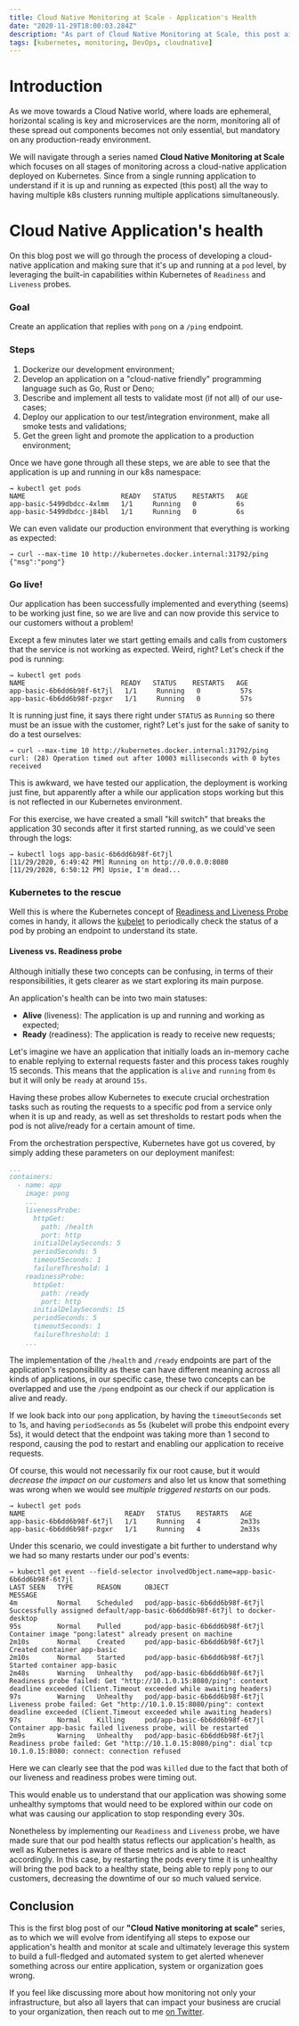 ```yaml
---
title: Cloud Native Monitoring at Scale - Application's Health
date: "2020-11-29T18:00:03.284Z"
description: "As part of Cloud Native Monitoring at Scale, this post aims to tackle the first step to identify our application's health status and make that metric available to our orchestration layer."
tags: [kubernetes, monitoring, DevOps, cloudnative]
---
```


# Introduction

As we move towards a Cloud Native world, where loads are ephemeral, horizontal scaling is key and microservices are the norm, monitoring all of these spread out components becomes not only essential, but mandatory on any production-ready environment.

We will navigate through a series named **Cloud Native Monitoring at Scale** which focuses on all stages of monitoring across a cloud-native application deployed on Kubernetes. Since from a single running application to understand if it is up and running as expected (this post) all the way to having multiple k8s clusters running multiple applications simultaneously.

# Cloud Native Application's health

On this blog post we will go through the process of developing a cloud-native application and making sure that it's up and running at a `pod` level, by leveraging the built-in capabilities within Kubernetes of `Readiness` and `Liveness` probes.

### Goal

Create an application that replies with `pong` on a `/ping` endpoint.

### Steps

1. Dockerize our development environment;
2. Develop an application on a "cloud-native friendly" programming language such as Go, Rust or Deno;
3. Describe and implement all tests to validate most (if not all) of our use-cases;
5. Deploy our application to our test/integration environment, make all smoke tests and validations;
6. Get the green light and promote the application to a production environment;

Once we have gone through all these steps, we are able to see that the application is up and running in our k8s namespace:
```console
→ kubectl get pods
NAME                        READY   STATUS    RESTARTS   AGE
app-basic-5499dbdcc-4xlmm   1/1     Running   0          6s
app-basic-5499dbdcc-j84bl   1/1     Running   0          6s
```

We can even validate our production environment that everything is working as expected:
```console
→ curl --max-time 10 http://kubernetes.docker.internal:31792/ping
{"msg":"pong"}
```

### Go live!

Our application has been successfully implemented and everything (seems) to be working just fine, so we are live and can now provide this service to our customers without a problem!

Except a few minutes later we start getting emails and calls from customers that the service is not working as expected. Weird, right? Let's check if the pod is running:

```console
→ kubectl get pods
NAME                        READY   STATUS    RESTARTS   AGE
app-basic-6b6dd6b98f-6t7jl   1/1     Running   0          57s
app-basic-6b6dd6b98f-pzgxr   1/1     Running   0          57s
```

It is running just fine, it says there right under `STATUS` as `Running` so there must be an issue with the customer, right? Let's just for the sake of sanity to do a test ourselves:

```console
→ curl --max-time 10 http://kubernetes.docker.internal:31792/ping
curl: (28) Operation timed out after 10003 milliseconds with 0 bytes received
```

This is awkward, we have tested our application, the deployment is working just fine, but apparently after a while our application stops working but this is not reflected in our Kubernetes environment.

For this exercise, we have created a small "kill switch" that breaks the application 30 seconds after it first started running, as we could've seen through the logs:

```console
→ kubectl logs app-basic-6b6dd6b98f-6t7jl
[11/29/2020, 6:49:42 PM] Running on http://0.0.0.0:8080
[11/29/2020, 6:50:12 PM] Upsie, I'm dead...
```

### Kubernetes to the rescue

Well this is where the Kubernetes concept of [Readiness and Liveness Probe](https://kubernetes.io/docs/tasks/configure-pod-container/configure-liveness-readiness-startup-probes/) comes in handy, it allows the [kubelet](https://kubernetes.io/docs/reference/command-line-tools-reference/kubelet/) to periodically check the status of a pod by probing an endpoint to understand its state.

#### Liveness vs. Readiness probe

Although initially these two concepts can be confusing, in terms of their responsibilities, it gets clearer as we start exploring its main purpose.

An application's health can be into two main statuses:

- **Alive** (liveness): The application is up and running and working as expected;
- **Ready** (readiness): The application is ready to receive new requests;

Let's imagine we have an application that initially loads an in-memory cache to enable replying to external requests faster and this process takes roughly 15 seconds. This means that the application is `alive` and `running` from `0s` but it will only be `ready` at around `15s`.

Having these probes allow Kubernetes to execute crucial orchestration tasks such as routing the requests to a specific pod from a service only when it is up and ready, as well as set thresholds to restart pods when the pod is not alive/ready for a certain amount of time. 

From the orchestration perspective, Kubernetes have got us covered, by simply adding these parameters on our deployment manifest:

```yaml
...
containers:
  - name: app
    image: pong
    ...
    livenessProbe:
      httpGet:
        path: /health
        port: http
      initialDelaySeconds: 5
      periodSeconds: 5
      timeoutSeconds: 1
      failureThreshold: 1
    readinessProbe:
      httpGet:
        path: /ready
        port: http
      initialDelaySeconds: 15
      periodSeconds: 5
      timeoutSeconds: 1
      failureThreshold: 1
    ...
```

The implementation of the `/health` and `/ready` endpoints are part of the application's responsibility as these can have different meaning across all kinds of applications, in our specific case, these two concepts can be overlapped and use the `/pong` endpoint as our check if our application is alive and ready.

If we look back into our `pong` application, by having the `timeoutSeconds` set to 1s, and having `periodSeconds` as 5s (kubelet will probe this endpoint every 5s), it would detect that the endpoint was taking more than 1 second to respond, causing the pod to restart and enabling our application to receive requests. 

Of course, this would not necessarily fix our root cause, but it would *decrease the impact on our customers* and also let us know that something was wrong when we would see *multiple triggered restarts* on our pods.

```console
→ kubectl get pods
NAME                         READY   STATUS    RESTARTS   AGE
app-basic-6b6dd6b98f-6t7jl   1/1     Running   4          2m33s
app-basic-6b6dd6b98f-pzgxr   1/1     Running   4          2m33s
```

Under this scenario, we could investigate a bit further to understand why we had so many restarts under our pod's events:

```console
→ kubectl get event --field-selector involvedObject.name=app-basic-6b6dd6b98f-6t7jl
LAST SEEN   TYPE      REASON      OBJECT                           MESSAGE
4m          Normal    Scheduled   pod/app-basic-6b6dd6b98f-6t7jl   Successfully assigned default/app-basic-6b6dd6b98f-6t7jl to docker-desktop
95s         Normal    Pulled      pod/app-basic-6b6dd6b98f-6t7jl   Container image "pong:latest" already present on machine
2m10s       Normal    Created     pod/app-basic-6b6dd6b98f-6t7jl   Created container app-basic
2m10s       Normal    Started     pod/app-basic-6b6dd6b98f-6t7jl   Started container app-basic
2m48s       Warning   Unhealthy   pod/app-basic-6b6dd6b98f-6t7jl   Readiness probe failed: Get "http://10.1.0.15:8080/ping": context deadline exceeded (Client.Timeout exceeded while awaiting headers)
97s         Warning   Unhealthy   pod/app-basic-6b6dd6b98f-6t7jl   Liveness probe failed: Get "http://10.1.0.15:8080/ping": context deadline exceeded (Client.Timeout exceeded while awaiting headers)
97s         Normal    Killing     pod/app-basic-6b6dd6b98f-6t7jl   Container app-basic failed liveness probe, will be restarted
2m9s        Warning   Unhealthy   pod/app-basic-6b6dd6b98f-6t7jl   Readiness probe failed: Get "http://10.1.0.15:8080/ping": dial tcp 10.1.0.15:8080: connect: connection refused
```

Here we can clearly see that the pod was `killed` due to the fact that both of our liveness and readiness probes were timing out.

This would enable us to understand that our application was showing some unhealthy symptoms that would need to be explored within our code on what was causing our application to stop responding every 30s.

Nonetheless by implementing our `Readiness` and `Liveness` probe, we have made sure that our pod health status reflects our application's health, as well as Kubernetes is aware of these metrics and is able to react accordingly. In this case, by restarting the pods every time it is unhealthy will bring the pod back to a healthy state, being able to reply `pong` to our customers, decreasing the downtime of our so much valued service.

## Conclusion

This is the first blog post of our **"Cloud Native monitoring at scale"** series, as to which we will evolve from identifying all steps to expose our application's health and monitor at scale and ultimately leverage this system to build a full-fledged and automated system to get alerted whenever something across our entire application, system or organization goes wrong.

If you feel like discussing more about how monitoring not only your infrastructure, but also all layers that can impact your business are crucial to your organization, then reach out to me [on Twitter](https://twitter.com/schmittfelipe).